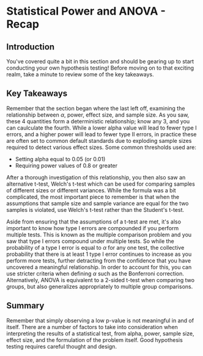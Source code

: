 
# Statistical Power and ANOVA - Recap

## Introduction

You've covered quite a bit in this section and should be gearing up to start conducting your own hypothesis testing! Before moving on to that exciting realm, take a minute to review some of the key takeaways.

## Key Takeaways

Remember that the section began where the last left off, examining the relationship between $\alpha$, power, effect size, and sample size. As you saw, these 4 quantities form a deterministic relationship; know any 3, and you can caulculate the fourth. While a lower alpha value will lead to fewer type I errors, and a higher power will lead to fewer type II errors, in practice these are often set to common default standards due to exploding sample sizes required to detect various effect sizes. Some common thresholds used are:

* Setting alpha equal to 0.05 (or 0.01)
* Requiring power values of 0.8 or greater


After a thorough investigation of this relationship, you then also saw an alternative t-test, Welch's t-test which can be used for comparing samples of different sizes or different variances. While the formula was a bit complicated, the most important piece to remember is that when the assumptions that sample size and sample variance are equal for the two samples is violated, use Welch's t-test rather than the Student's t-test.

Aside from ensuring that the assumptions of a t-test are met, it's also important to know how type I errors are compounded if you perform multiple tests. This is known as the multiple comparison problem and you saw that type I errors compound under multiple tests. So while the probability of a type I error is equal to $\alpha$ for any one test, the collective probability that there is at least 1 type I error continues to increase as you perform more tests, further detracting from the confidence that you have uncovered a meaningful relationship. In order to account for this, you can use stricter criteria when defining $\alpha$ such as the Bonferroni correction. Alternatively, ANOVA is equivalent to a 2-sided t-test when comparing two groups, but also generalizes appropriately to multiple group comparisons. 

## Summary

Remember that simply observing a low p-value is not meaningful in and of itself. There are a number of factors to take into consideration when interpreting the results of a statistical test, from alpha, power, sample size, effect size, and the formulation of the problem itself. Good hypothesis testing requires careful thought and design.

